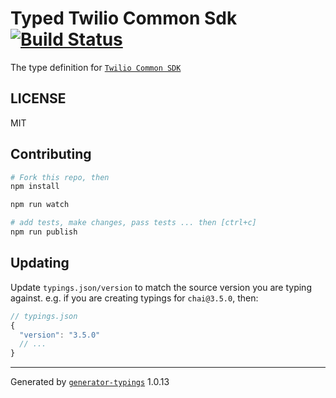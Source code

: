# Typed Twilio Common Sdk  [![Build Status](https://travis-ci.org/it@github.com:dkundel/typed-twilio-common.svg?branch=master)](https://travis-ci.org/it@github.com:dkundel/typed-twilio-common)


The type definition for [`Twilio Common SDK`]()

## LICENSE

MIT

## Contributing

```sh
# Fork this repo, then
npm install

npm run watch

# add tests, make changes, pass tests ... then [ctrl+c]
npm run publish
```

## Updating

Update `typings.json/version` to match the source version you are typing against.
e.g. if you are creating typings for `chai@3.5.0`, then:

```js
// typings.json
{
  "version": "3.5.0"
  // ...
}
```

----

Generated by [`generator-typings`](https://github.com/typings/generator-typings) 1.0.13
